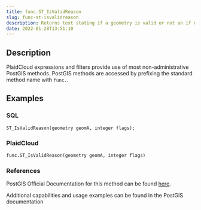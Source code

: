 ```yaml
---
title: func.ST_IsValidReason
slug: func-st-isvalidreason
description: Returns text stating if a geometry is valid or not an if not valid, a reason why
date: 2022-01-28T13:51:10
---
```



## Description


PlaidCloud expressions and filters provide use of most non-administrative PostGIS methods. PostGIS methods are accessed by prefixing the standard method name with `func.`.



## Examples


### SQL



```
ST_IsValidReason(geometry geomA, integer flags);
```


### PlaidCloud



```python
func.ST_IsValidReason(geometry geomA, integer flags)
```


### References


PostGIS Official Documentation for this method can be found [here](https://postgis.net/docs/manual-3.1/ST_IsValidReason.html).



Additional capabilities and usage examples can be found in the PostGIS documentation

